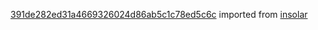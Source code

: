 [391de282ed31a4669326024d86ab5c1c78ed5c6c](https://github.com/insolar/insolar/commit/391de282ed31a4669326024d86ab5c1c78ed5c6c) imported from [insolar](https://github.com/insolar/insolar)
